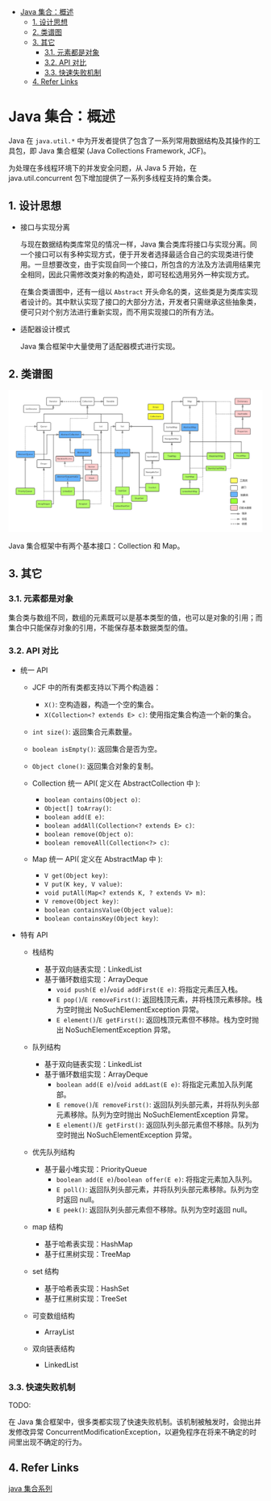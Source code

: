 - [Java 集合：概述](#java)
  - [1. 设计思想](#1)
  - [2. 类谱图](#2)
  - [3. 其它](#3)
    - [3.1. 元素都是对象](#31)
    - [3.2. API 对比](#32-api)
    - [3.3. 快速失败机制](#33)
  - [4. Refer Links](#4-refer-links)

# Java 集合：概述

Java 在 `java.util.*` 中为开发者提供了包含了一系列常用数据结构及其操作的工具包，即 Java 集合框架 (Java Collections Framework, JCF)。

为处理在多线程环境下的并发安全问题，从 Java 5 开始，在 java.util.concurrent 包下增加提供了一系列多线程支持的集合类。

## 1. 设计思想

- 接口与实现分离
  
  与现在数据结构类库常见的情况一样，Java 集合类库将接口与实现分离。同一个接口可以有多种实现方式，便于开发者选择最适合自己的实现类进行使用。一旦想要改变，由于实现自同一个接口，所包含的方法及方法调用结果完全相同，因此只需修改类对象的构造处，即可轻松选用另外一种实现方式。

  在集合类谱图中，还有一组以 `Abstract` 开头命名的类，这些类是为类库实现者设计的。其中默认实现了接口的大部分方法，开发者只需继承这些抽象类，便可只对个别方法进行重新实现，而不用实现接口的所有方法。
  

- 适配器设计模式

  Java 集合框架中大量使用了适配器模式进行实现。

## 2. 类谱图

![image](/resources/images/java-collections-framework.png)

Java 集合框架中有两个基本接口：Collection 和 Map。

## 3. 其它

### 3.1. 元素都是对象

集合类与数组不同，数组的元素既可以是基本类型的值，也可以是对象的引用；而集合中只能保存对象的引用，不能保存基本数据类型的值。

### 3.2. API 对比

- 统一 API

  - JCF 中的所有类都支持以下两个构造器：
    - `X()`: 空构造器，构造一个空的集合。
    - `X(Collection<? extends E> c)`: 使用指定集合构造一个新的集合。
  
  - `int size()`: 返回集合元素数量。
  
  - `boolean isEmpty()`: 返回集合是否为空。

  - `Object clone​()`: 返回集合对象的复制。

  - Collection 统一 API( 定义在 AbstractCollection 中 ):
    - `boolean contains(Object o)`:
    - `Object[] toArray()`:
    - `boolean add(E e)`:
    - `boolean addAll(Collection<? extends E> c)`:
    - `boolean remove(Object o)`: 
    - `boolean removeAll(Collection<?> c)`: 
  
  - Map 统一 API( 定义在 AbstractMap 中 ):
    - `V get(Object key)`: 
    - `V put(K key, V value)`: 
    - `void putAll(Map<? extends K, ? extends V> m)`:
    - `V remove(Object key)`:
    - `boolean containsValue(Object value)`: 
    - `boolean containsKey(Object key)`: 

- 特有 API
  
  - 栈结构
    - 基于双向链表实现：LinkedList
    - 基于循环数组实现：ArrayDeque
      - `void push(E e)`/`void addFirst(E e)`: 将指定元素压入栈。
      - `E pop()`/`E removeFirst()`: 返回栈顶元素，并将栈顶元素移除。栈为空时抛出 NoSuchElementException 异常。
      - `E element()`/`E getFirst()`: 返回栈顶元素但不移除。栈为空时抛出 NoSuchElementException 异常。

  - 队列结构
    - 基于双向链表实现：LinkedList
    - 基于循环数组实现：ArrayDeque
      - `boolean add(E e)`/`void addLast(E e)`: 将指定元素加入队列尾部。
      - `E remove()`/`E removeFirst()`: 返回队列头部元素，并将队列头部元素移除。队列为空时抛出 NoSuchElementException 异常。
      - `E element()`/`E getFirst()`: 返回队列头部元素但不移除。队列为空时抛出 NoSuchElementException 异常。

  - 优先队列结构
    - 基于最小堆实现：PriorityQueue
      - `boolean add(E e)`/`boolean offer(E e)`: 将指定元素加入队列。
      - `E poll​()`: 返回队列头部元素，并将队列头部元素移除。队列为空时返回 null。
      - `E peek()`: 返回队列头部元素但不移除。队列为空时返回 null。
    
  - map 结构
    - 基于哈希表实现：HashMap
    - 基于红黑树实现：TreeMap

  - set 结构
    - 基于哈希表实现：HashSet
    - 基于红黑树实现：TreeSet

  - 可变数组结构
    - ArrayList

  - 双向链表结构
    - LinkedList

### 3.3. 快速失败机制

TODO:

在 Java 集合框架中，很多类都实现了快速失败机制。该机制被触发时，会抛出并发修改异常 ConcurrentModificationException，以避免程序在将来不确定的时间里出现不确定的行为。

## 4. Refer Links

[java 集合系列](http://blog.csdn.net/column/details/14681.html)